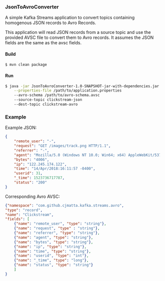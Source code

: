 ### JsonToAvroConverter
A simple Kafka Streams application to convert topics containing homogenous JSON records to Avro Records.

This application will read JSON records from a source topic and use the provided AVSC file to convert them to Avro records. It assumes the JSON fields are the same as the avsc fields. 
#### Build
```bash
$ mvn clean package
```

#### Run
```bash
$ java -jar JsonToAvroConverter-1.0-SNAPSHOT-jar-with-dependencies.jar \
    --properties-file /path/to/application.properties
    --avro-schema /path/to/avro-schema.avsc
    --source-topic clickstream-json
    --dest-topic clickstream-avro
```

### Example

Example JSON:
```json
{
	"remote_user": "-",
	"request": "GET /images/track.png HTTP/1.1",
	"referrer": "-",
	"agent": "Mozilla/5.0 (Windows NT 10.0; Win64; x64) AppleWebKit/537.36 (KHTML, like Gecko) Chrome/59.0.3071.115 Safari/537.36",
	"bytes": "4006",
	"ip": "122.245.174.122",
	"time": "14/Apr/2018:16:11:57 -0400",
	"userid": 31,
	"_time": 1523736717787,
	"status": "200"
}
```

Corresponding Avro AVSC:
```json
{"namespace": "com.github.cjmatta.kafka.streams.avro",
"type": "record",
"name": "Clickstream",
"fields": [
    {"name": "remote_user", "type": "string"},
    {"name": "request", "type" : "string"},
    {"name": "referrer", "type": "string"},
    {"name": "agent", "type": "string"},
    {"name": "bytes", "type": "string"},
    {"name": "ip", "type": "string"},
    {"name": "time", "type": "string"},
    {"name": "userid", "type": "int"},
    {"name": "_time", "type": "long"},
    {"name": "status", "type": "string"}
    ]
}
```